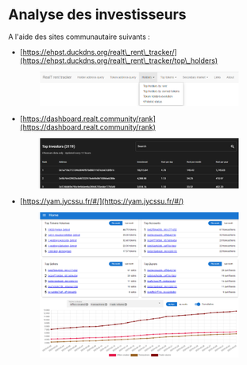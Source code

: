 # Analyse des investisseurs

A l'aide des sites communautaire suivants :&#x20;

*   [https://ehpst.duckdns.org/realt\_rent\_tracker/](https://ehpst.duckdns.org/realt\_rent\_tracker/top\_holders)

    <figure><img src="../../.gitbook/assets/image (14).png" alt=""><figcaption></figcaption></figure>
*   [https://dashboard.realt.community/rank](https://dashboard.realt.community/rank)

    <figure><img src="../../.gitbook/assets/image (28).png" alt=""><figcaption></figcaption></figure>
*   [https://yam.jycssu.fr/#/](https://yam.jycssu.fr/#/)

    <figure><img src="../../.gitbook/assets/image (77).png" alt=""><figcaption></figcaption></figure>

